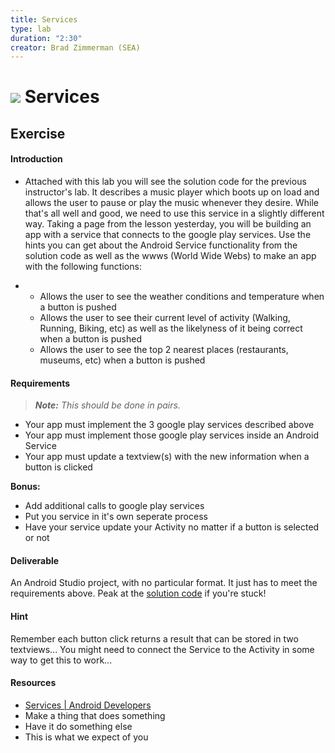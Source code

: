```yaml
---
title: Services
type: lab
duration: "2:30"
creator: Brad Zimmerman (SEA)
---
```


# ![](https://ga-dash.s3.amazonaws.com/production/assets/logo-9f88ae6c9c3871690e33280fcf557f33.png) Services

## Exercise

#### Introduction

* Attached with this lab you will see the solution code for the previous instructor's lab. It describes a music player which boots up on load and allows the user to pause or play the music whenever they desire. While that's all well and good, we need to use this service in a slightly different way. Taking a page from the lesson yesterday, you will be building an app with a service that connects to the google play services. Use the hints you can get about the Android Service functionality from the solution code as well as the wwws (World Wide Webs) to make an app with the following functions:

* 
  * Allows the user to see the weather conditions and temperature when a button is pushed
  * Allows the user to see their current level of activity (Walking, Running, Biking, etc) as well as the likelyness of it being correct when a button is pushed
  * Allows the user to see the top 2 nearest places (restaurants, museums, etc) when a button is pushed

#### Requirements

> ***Note:*** _This should be done in pairs._

* Your app must implement the 3 google play services described above
* Your app must implement those google play services inside an Android Service
* Your app must update a textview(s) with the new information when a button is clicked

**Bonus:**

* Add additional calls to google play services
* Put you service in it's own seperate process
* Have your service update your Activity no matter if a button is selected or not

#### Deliverable

An Android Studio project, with no particular format. It just has to meet the requirements above. Peak at the [solution code](solution-code) if you're stuck!

#### Hint

Remember each button click returns a result that can be stored in two textviews...
You might need to connect the Service to the Activity in some way to get this to work...

#### Resources

- [Services | Android Developers](http://developer.android.com/reference/android/app/Service.html)
- Make a thing that does something
- Have it do something else
- This is what we expect of you
